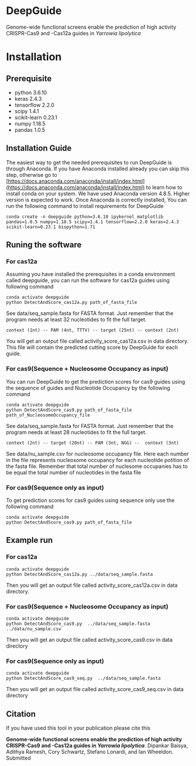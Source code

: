 # DeepGuide
Genome-wide functional screens enable the prediction of high activity CRISPR-Cas9 and -Cas12a guides in _Yarrowia lipolytica_
# Installation
## Prerequisite
- python 3.6.10
- keras 2.4.3
- tensorflow 2.2.0
- scipy 1.4.1
- scikit-learn 0.23.1
- numpy 1.18.5
- pandas 1.0.5
## Installation Guide
The easiest way to get the needed prerequisites to run DeepGuide is through Anaconda. If you have Anaconda installed already you can skip this step, otherwise go to [https://docs.anaconda.com/anaconda/install/index.html](https://docs.anaconda.com/anaconda/install/index.html) to learn how to install conda on your system. We have used Anaconda version 4.8.5. Higher version is expected to work. Once Anaconda is correctly installed, You can run the following command to install requirements for DeepGuide

```
conda create -n deepguide python=3.6.10 ipykernel matplotlib pandas=1.0.5 numpy=1.18.5 scipy=1.4.1 tensorflow=2.2.0 keras=2.4.3 scikit-learn=0.23.1 biopython=1.71
```

## Runing the software
### For cas12a
Assuming you have installed the prerequisites in a conda environment called deepguide, you can run the software for cas12a guides using following command

```
conda activate deepguide
python DetectAndScore_cas12a.py path_of_fasta_file
```
See data/seq_sample.fasta for FASTA format. Just remember that the program needs at least 32 nucleotides to fit the full target.

```
context (1nt) -- PAM (4nt, TTTV) -- target (25nt) -- context (2nt)
```

You will get an output file called activity_score_cas12a.csv in data directory. This file will contain the predicted cutting score by DeepGuide for each guide.

### For cas9(Sequence + Nucleosome Occupancy as input)
You can run DeepGuide to get the prediction scores for cas9 guides using the sequence of guides and Nucleotide Occupancy by the following command

```
conda activate deepguide
python DetectAndScore_cas9.py path_of_fasta_file path_of_NucleosomeOccupancy_file
```
See data/seq_sample.fasta for FASTA format. Just remember that the program needs at least 28 nucleotides to fit the full target.

```
context (2nt) -- target (20nt) -- PAM (3nt, NGG) --  context (3nt)
```

See data/nu_sample.csv for nucleosome occupancy file. Here each number in the file represents nucleosome occupancy for each nucleotide potition of the fasta file.
Remember that total number of nuclesome occupanies has to be equal the total number of nucleotides in the fasta file

### For cas9(Sequence only as input)
To get prediction scores for cas9 guides using sequence only use the following command

```
conda activate deepguide
python DetectAndScore_cas9.py path_of_fasta_file
```
## Example run
### For cas12a
```
conda activate deepguide
python DetectAndScore_cas12a.py ../data/seq_sample.fasta
```
Then you will get an output file called activity_score_cas12a.csv in data directory.

### For cas9(Sequence + Nucleosome Occupancy as input)

```
conda activate deepguide
python DetectAndScore_cas9.py  ../data/seq_sample.fasta  ../data/nu_sample.csv
```
Then you will get an output file called activity_score_cas9.csv in data directory

### For cas9(Sequence only as input)
```
conda activate deepguide
python DetectAndScore_cas9_seq.py  ../data/seq_sample.fasta
```
Then you will get an output file called activity_score_cas9_seq.csv in data directory

## Citation
If you have used this tool in your publication please cite this

**Genome-wide functional screens enable the prediction of high activity CRISPR-Cas9 and -Cas12a guides in *Yarrowia lipolytica***. Dipankar Baisya, Adithya Ramesh, Cory Schwartz, Stefano Lonardi, and Ian Wheeldon. Submitted
